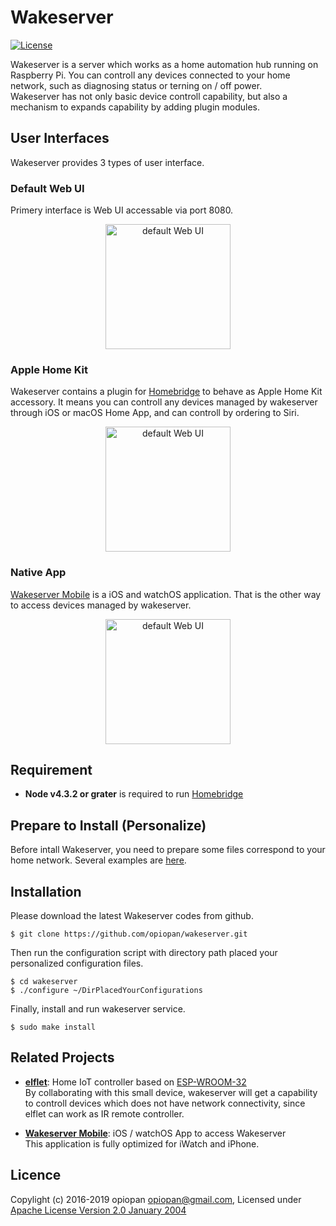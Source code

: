 Wakeserver
====

[![License](https://img.shields.io/badge/License-Apache%202.0-blue.svg)](https://opensource.org/licenses/Apache-2.0)

Wakeserver is a server which works as a home automation hub running on Raspberry Pi.
You can controll any devices connected to your home network, such as diagnosing status or terning on / off power.<br>
Wakeserver has not only basic device controll capability, but also a mechanism to expands capability by adding plugin modules. 

## User Interfaces
Wakeserver provides 3 types of user interface.

### Default Web UI
Primery interface is Web UI accessable via port 8080.

<p align="center">
<img alt="default Web UI" src="https://raw.githubusercontent.com/wiki/opiopan/wakeserver/images/ws-web.gif" width=200>
</p>

### Apple Home Kit
Wakeserver contains a plugin for [Homebridge](https://github.com/nfarina/homebridge) to behave as Apple Home Kit accessory. It means you can controll any devices managed by wakeserver through iOS or macOS Home App, and can controll by ordering to Siri.

<p align="center">
<img alt="default Web UI" src="https://raw.githubusercontent.com/wiki/opiopan/wakeserver/images/ws-homekit.gif" width=200>
</p>

### Native App
[Wakeserver Mobile](https://github.com/opiopan/WakeserverMobile) is a iOS and watchOS application. That is the other way to access devices managed by wakeserver.

<p align="center">
<img alt="default Web UI" src="https://raw.githubusercontent.com/wiki/opiopan/wakeserver/images/ws-mobile.gif" width=200>
</p>

## Requirement
 * **Node v4.3.2 or grater** is required to run [Homebridge](https://github.com/nfarina/homebridge) 

## Prepare to Install (Personalize)
Before intall Wakeserver, you need to prepare some files correspond to your home network. Several examples are [here](https://github.com/opiopan/wakeserver/tree/master/personal).

## Installation
Please download the latest Wakeserver codes from github.

```shell
$ git clone https://github.com/opiopan/wakeserver.git
```

Then run the configuration script with directory path placed your personalized configuration files.

```shell
$ cd wakeserver
$ ./configure ~/DirPlacedYourConfigurations
```

Finally, install and run wakeserver service.

```shell
$ sudo make install
```

## Related Projects
* **[elflet](https://github.com/opiopan/elflet)**:
Home IoT controller based on [ESP-WROOM-32](https://www.espressif.com/en/products/hardware/modules) <br>
By collaborating with this small device, wakeserver will get a capability to controll devices which does not have network connectivity, since elflet can work as IR remote controller.

* **[Wakeserver Mobile](https://github.com/opiopan/WakeserverMobile)**: 
iOS / watchOS App to access Wakeserver<br>
This application is fully optimized for  iWatch and iPhone.

## Licence
Copylight (c) 2016-2019 opiopan [opiopan@gmail.com](mailto:opiopan@gmail.com), 
Licensed under [Apache License Version 2.0 January 2004](http://www.apache.org/licenses/LICENSE-2.0)
